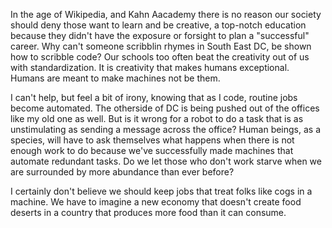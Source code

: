 In the age of Wikipedia, and Kahn Aacademy there is no reason our society should deny those want to learn and be creative, a top-notch education because they didn't have the exposure or forsight to plan a "successful" career. Why can't someone scribblin rhymes in South East DC, be shown how to scribble code? Our schools too often beat the creativity out of us with standardization. It is creativity that makes humans exceptional. Humans are meant to make machines not be them.

I can't help, but feel a bit of irony, knowing that as I code, routine jobs become automated. The otherside of DC is being pushed out of the offices like my old one as well. But is it wrong for a robot to do a task that is as unstimulating as sending a message across the office? Human beings, as a species, will have to ask themselves what happens when there is not enough work to do because we've successfully made machines that automate redundant tasks. Do we let those who don't work starve when we are surrounded by more abundance than ever before?

I certainly don't believe we should keep jobs that treat folks like cogs in a machine. We have to imagine a new economy that doesn't create food deserts in a country that produces more food than it can consume.